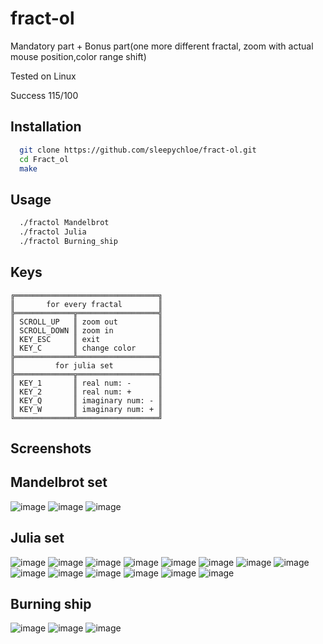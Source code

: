 # fract-ol

Mandatory part + Bonus part(one more different fractal,
zoom with actual mouse position,color range shift)

Tested on Linux

Success 115/100

## Installation

```bash
  git clone https://github.com/sleepychloe/fract-ol.git
  cd Fract_ol
  make
```

## Usage

```bash
  ./fractol Mandelbrot
  ./fractol Julia
  ./fractol Burning_ship
```

## Keys

```
╔════════════════════════════════╗
║       for every fractal        ║
╠═════════════╦══════════════════╣
║ SCROLL_UP   ║ zoom out         ║
║ SCROLL_DOWN ║ zoom in          ║
║ KEY_ESC     ║ exit             ║
║ KEY_C       ║ change color     ║
╠═════════════╩══════════════════╣
║         for julia set          ║
╠═════════════╦══════════════════╣
║ KEY_1       ║ real num: -      ║
║ KEY_2       ║ real num: +      ║
║ KEY_Q       ║ imaginary num: - ║
║ KEY_W       ║ imaginary num: + ║
╚═════════════╩══════════════════╝
```
## Screenshots
## Mandelbrot set
![image](https://user-images.githubusercontent.com/78352910/219778092-44a9892f-3d6e-4160-8365-fcb87b33ed4b.png)
![image](https://user-images.githubusercontent.com/78352910/219778255-1b5b0e43-f8a5-4fea-a400-63b282202dbb.png)
![image](https://user-images.githubusercontent.com/78352910/219778300-458f1ddb-7fb6-487f-84e4-7572c3e3e130.png)

## Julia set
![image](https://user-images.githubusercontent.com/78352910/219778380-beea6694-9601-437b-96ae-7abadab80849.png)
![image](https://user-images.githubusercontent.com/78352910/219778430-5e480cd8-07c8-402f-99a5-dfad144c9c4b.png)
![image](https://user-images.githubusercontent.com/78352910/219778472-87d5a847-f650-4ebd-a344-b43b31b0518e.png)
![image](https://user-images.githubusercontent.com/78352910/219778521-89dd14a1-60cd-48f0-aa36-d06ef97908d3.png)
![image](https://user-images.githubusercontent.com/78352910/219778909-c593e75c-897a-484b-9d2f-eca3b8e1cc0b.png)
![image](https://user-images.githubusercontent.com/78352910/219778957-435eeac7-9f1c-4a91-b723-1d73eb2277fc.png)
![image](https://user-images.githubusercontent.com/78352910/219779006-9ab3648d-a1ab-4c18-a1ea-7344bebdd159.png)
![image](https://user-images.githubusercontent.com/78352910/219779058-456fc5e3-2393-457a-9be7-8535f346e879.png)
![image](https://user-images.githubusercontent.com/78352910/219779098-42c0a50d-f43f-471f-acf0-b7945eb01b86.png)
![image](https://user-images.githubusercontent.com/78352910/219779152-2bc59329-79cc-4db3-a540-194e44ccd316.png)
![image](https://user-images.githubusercontent.com/78352910/219779212-78ce380a-354a-4ad9-b53f-bb09a7ab951d.png)
![image](https://user-images.githubusercontent.com/78352910/219779253-a3dae4d9-34c7-4428-8f3a-1e9aa52cb27a.png)
![image](https://user-images.githubusercontent.com/78352910/219779361-a5262918-96cc-47f1-b416-f06541aff3b7.png)
![image](https://user-images.githubusercontent.com/78352910/219779395-e7df6b85-e8f6-4c1a-9fce-65fcb40d053b.png)

## Burning ship
![image](https://user-images.githubusercontent.com/78352910/219779545-4fe65973-5ec9-448e-bb35-dfa0502af787.png)
![image](https://user-images.githubusercontent.com/78352910/231275881-2cab7059-1b94-4a0c-ad17-a231f5814f84.png)
![image](https://user-images.githubusercontent.com/78352910/219779654-15f9418b-7798-440d-9f64-44c80c178faf.png)
